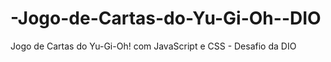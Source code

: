 # -Jogo-de-Cartas-do-Yu-Gi-Oh--DIO
 Jogo de Cartas do Yu-Gi-Oh! com JavaScript e CSS - Desafio da DIO
